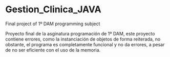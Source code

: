 # Gestion_Clinica_JAVA
Final project of 1º DAM programming subject

Proyecto final de la asginatura programación de 1º DAM, este proyecto contiene errores, como la instanciación de objetos de forma reiterada, no obstante, el programa es completamente funcional y no da errores, a pesar de no ser eficiente con el uso de la memoria.
